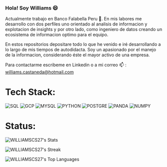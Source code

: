### Hola! Soy Williams 😄⁣ 

⁣⁣Actualmente trabajo en Banco Falabella Peru 🔭. En mis labores me desarrollo con dos perfiles uno orientado al analisis de informacion y explotacion de insights y por otro lado, como ingeniero de datos creando un ecosistema de informacion optimo para el equipo.

En estos repositorios depositare todo lo que he venido e iré desarrollando a lo largo de mis tiempos de autodidacta. Soy un apasionado por el manejo de la informacion, considerando éste el mayor activo de una empresa.

Para contactarme escribeme en Linkedin o a mi correo 📫 : williams.castaneda@hotmail.com

 # Tech Stack:

![SQL](https://github.com/WilliamsCS27/williamscastaneda/assets/51034523/59f4201a-c636-43bb-b156-1de569e72a10) ![GCP](https://github.com/WilliamsCS27/williamscastaneda/assets/51034523/a76ecaf8-72a4-4b7f-9357-3826e614885d) ![MYSQL](https://github.com/WilliamsCS27/williamscastaneda/assets/51034523/2311a532-9bb5-464c-8b47-48a2c02aaad9) ![PYTHON](https://github.com/WilliamsCS27/williamscastaneda/assets/51034523/c5843201-8333-4cba-b716-718e169e0f05) ![POSTGRE](https://github.com/WilliamsCS27/williamscastaneda/assets/51034523/40c63034-5653-4428-a4a9-9281205fc52b) ![PANDA](https://github.com/WilliamsCS27/williamscastaneda/assets/51034523/dc9cdfdc-e7b4-4efe-a9c0-1143711f8965) ![NUMPY](https://github.com/WilliamsCS27/williamscastaneda/assets/51034523/2e30cf07-22e5-4a7d-a4bb-cf36c1c2eae7)



 # Status:

![WILLIAMSCS27's Stats](https://github-readme-stats.vercel.app/api?username=WILLIAMSCS27&theme=vue-dark&show_icons=true&hide_border=true&count_private=true)
 
![WILLIAMSCS27's Streak](https://github-readme-streak-stats.herokuapp.com/?user=WILLIAMSCS27&theme=vue-dark&hide_border=true)

![WILLIAMSCS27's Top Languages](https://github-readme-stats.vercel.app/api/top-langs/?username=WILLIAMSCS27&theme=vue-dark&show_icons=true&hide_border=true&layout=compact)

